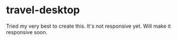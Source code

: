# travel-desktop
Tried my very best to create this. It's not responsive yet. Will make it responsive soon.
